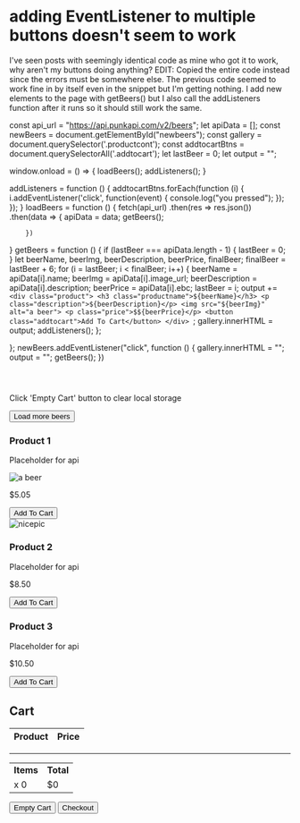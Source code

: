 
# adding EventListener to multiple buttons doesn't seem to work

I've seen posts with seemingly identical code as mine who got it to work, why aren't my buttons doing anything?
EDIT: Copied the entire code instead since the errors must be somewhere else. The previous code seemed to work fine in by itself even in the snippet but I'm getting nothing. I add new elements to the page with getBeers() but I also call the addListeners function after it runs so it should still work the same.


const api_url = "https://api.punkapi.com/v2/beers";
let apiData = [];
const newBeers = document.getElementById("newbeers");
const gallery = document.querySelector('.productcont');
const addtocartBtns = document.querySelectorAll('.addtocart');
let lastBeer = 0;
let output = "";

window.onload = () => {
    loadBeers();
    addListeners();
}

addListeners = function () {
    addtocartBtns.forEach(function (i) {
        i.addEventListener('click', function(event) {
            console.log("you pressed");
        });
    });
}
loadBeers = function () {
    fetch(api_url)
        .then(res => res.json())
        .then(data => {
            apiData = data;
            getBeers();

        })
}
getBeers = function () {
    if (lastBeer === apiData.length - 1) {
        lastBeer = 0;
    }
    let beerName, beerImg, beerDescription, beerPrice, finalBeer;
    finalBeer = lastBeer + 6;
    for (i = lastBeer; i < finalBeer; i++) {
        beerName = apiData[i].name;
        beerImg = apiData[i].image_url;
        beerDescription = apiData[i].description;
        beerPrice = apiData[i].ebc;
        lastBeer = i;
        output += `<div class="product">
                <h3 class="productname">${beerName}</h3>
                <p class="description">${beerDescription}</p>
                <img src="${beerImg}" alt="a beer">
                <p class="price">$${beerPrice}</p>
                <button class="addtocart">Add To Cart</button>
                </div>
            `;
        gallery.innerHTML = output;
        addListeners();
    };

};
newBeers.addEventListener("click", function () {
    gallery.innerHTML = "";
    output = "";
    getBeers();
})
<!DOCTYPE html>
<html lang="en">
<head>
    <meta charset="UTF-8">
    <title>YeOldeBrewery</title>
    <meta http-equiv="X-UA-Compatible" content="IE=edge">
    <meta name="viewport" content="width=device-width, initial-scale=1.0">
    <title>Document</title>
    <script src="../src/assets/js/main.js" defer></script>
    <link rel="stylesheet" href="assets/css/style.css">
</head>

<body>
    <header>
    </header>
    <div class="container">
        <p>Click 'Empty Cart' button to clear local storage</p>
        <button id="newbeers">Load more beers</button>
        <div id="alerts"></div>
        <div class="productcont" id="productgallery">
            <div class="product">
                <h3 class="productname">Product 1</h3>
                <p class="description">Placeholder for api</p>
                <img src="" alt="a beer">
                <p class="price">$5.05</p>
                <button class="addtocart">Add To Cart</button>
            </div>
            <div class="product">
                <img src="https://miro.medium.com/max/1400/1*gQwdEeaZFiPNBBGvsLd2LA.png" alt="nicepic">
                <h3 class="productname">Product 2</h3>
                <p class="description">Placeholder for api</p>
                <p class="price">$8.50</p>
                <button class="addtocart">Add To Cart</button>
            </div>
            <div class="product">
                <h3 class="productname">Product 3</h3>
                <p class="description">Placeholder for api</p>
                <p class="price">$10.50</p>
                <button class="addtocart">Add To Cart</button>
            </div>
        </div>
        <div class="cart-container">
            <h2>Cart</h2>
            <table>
                <thead>
                    <tr>
                        <th><strong>Product</strong></th>
                        <th><strong>Price</strong></th>
                    </tr>
                </thead>
                <tbody id="carttable">
                </tbody>
            </table>
            <hr>
            <table id="carttotals">
                <tr>
                    <td><strong>Items</strong></td>
                    <td><strong>Total</strong></td>
                </tr>
                <tr>
                    <td>x <span id="itemsquantity">0</span></td>
                    <td>$<span id="total">0</span></td>
                </tr>
            </table>
            <div class="cart-buttons">
                <button id="emptycart">Empty Cart</button>
                <button id="checkout">Checkout</button>
            </div>
        </div>
    </div>
    </div>
</body>
</html>




        